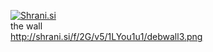 [<img src="http://shrani.si/t/S/V8/74LZaFA/1/screenshot-11122014-0752.jpg" style="border: 0px;" alt="Shrani.si" />][1]  
the wall  
<http://shrani.si/f/2G/v5/1LYou1u1/debwall3.png>

 [1]: http://shrani.si/f/S/V8/74LZaFA/1/screenshot-11122014-0752.png